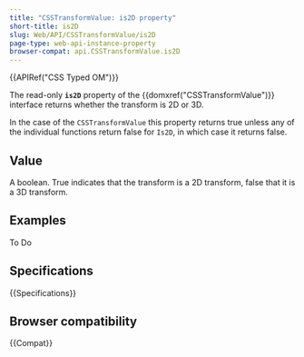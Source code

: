 ```yaml
---
title: "CSSTransformValue: is2D property"
short-title: is2D
slug: Web/API/CSSTransformValue/is2D
page-type: web-api-instance-property
browser-compat: api.CSSTransformValue.is2D
---
```


{{APIRef("CSS Typed OM")}}

The read-only **`is2D`** property of the
{{domxref("CSSTransformValue")}} interface returns whether the transform is 2D or 3D.

In the case of the `CSSTransformValue` this property returns
true unless any of the individual functions return false for `Is2D`, in which
case it returns false.

## Value

A boolean. True indicates that the transform is a 2D transform, false that it is a 3D
transform.

## Examples

To Do

## Specifications

{{Specifications}}

## Browser compatibility

{{Compat}}
